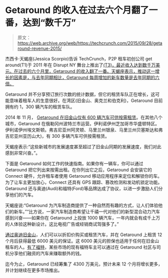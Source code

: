 # Getaround 的收入在过去六个月翻了一番，达到“数千万”

> 原文：<https://web.archive.org/web/https://techcrunch.com/2015/09/28/getaround-revenue-2015/>

杰西卡·天蝎座(Jessica Scorpio)告诉 TechCrunch，P2P 租车初创公司 get around(T1)于 2011 年在 Disrupt NY 舞台上推出了[(T3)，最近收入达到数千万美元。在过去的六个月里，Getaround 的收入翻了一番。天蝎座表示，推动这一增长的因素是，与去年同期相比，Getaround 每周增加的新车数量是去年同期的六倍。](https://web.archive.org/web/20230316161016/https://techcrunch.com/2011/05/25/and-the-winner-of-techcrunch-disrupt-nyc-is-getaround/)

Getaround 并不分享预订旅行次数的统计数据，但它的租赁车队正在增长，这可能意味着租车人的生意很好。在湾区(旧金山、奥克兰和伯克利)，Getaround 目前拥有约 1，300 辆汽车的租赁车队。

2014 年 11 月， [Getaround 在旧金山仅有 600 辆汽车可供按需租赁](https://web.archive.org/web/20230316161016/https://techcrunch.com/2014/11/20/getaround-24m/)。在其他八个城市，Getaround 在俄勒冈州波特兰市运营。伊利诺伊州芝加哥市华盛顿特区。伊利诺伊州埃文斯顿。弗吉尼亚州阿灵顿、马里兰州银泉、马里兰州贝塞斯达和弗吉尼亚州亚历山大)，有 300 多辆汽车可供按需租赁。

天蝎座表示:“这些新城市的发展速度甚至超过了旧金山同期的发展速度，我们对此感到非常兴奋。”。

下面是 Getaround 如何工作的快速指南。如果你有一辆车，你可以通过 Getaround 把它列出来按需出租。在你列出它之后，Getaround 会安装它的 Connect 硬件，允许租车者使用 Getaround 移动应用程序来定位和解锁你的车。为了让车主更加放心，Connect 还具有 GPS 跟踪、篡改检测和发动机锁定功能。Getaround 还与奥迪(Audi)和福特(Ford)等品牌达成了协议，以进一步激励人们分享他们的汽车。

天蝎座说:“Getaround 为汽车制造商提供了一种自然而有趣的方式，让人们体验他们的新车。”“比方说，一家汽车制造商希望让千禧一代对他们的新型混合动力汽车感到兴奋——如果你在 Getaround 上投放 1000 辆汽车，一年内就会有成千上万的人体验这种新设计。这比电视广告或经销商试驾强多了。”

[通过奥迪旧金山](https://web.archive.org/web/20230316161016/https://www.getaround.com/audi)，人们可以以折扣价购买或租赁汽车，并在 Getaround 上租赁 12 个月后获得最低 6000 美元的保证。这 6000 美元的担保也适用于任何在旧金山租车的人。[有了福特](https://web.archive.org/web/20230316161016/http://blog.getaround.com/getaround-partners-with-ford-to-drive-future-of-carsharing/)，某些市场的现有福特车主可以通过在 Getaround 社区与司机分享他们融资的汽车来赚取额外的钱。

迄今为止，Getaround 已经筹集了 4300 万美元，预计未来 12 个月将增长更多，并计划继续在更多市场推出。